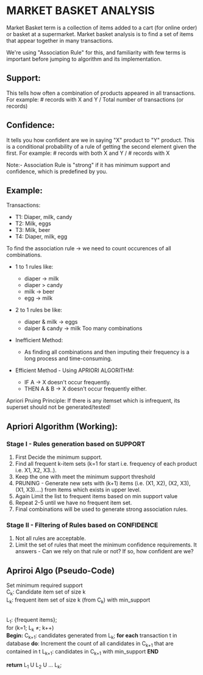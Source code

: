# MARKET BASKET ANALYSIS

Market Basket term is a collection of items added to a cart (for online order) or basket at a supermarket. Market basket analysis is to find a set of items that appear together in many transactions.

We're using "Association Rule" for this, and familiarity with few terms is important before jumping to algorithm and its implementation.

## Support:

This tells how often a combination of products appeared in all transactions. 
For example: # records with X and Y / Total number of transactions (or records)

## Confidence:

It tells you how confident are we in saying "X" product to "Y" product.
This is a conditional probability of a rule of getting the second element given the first.
For example: # records with both X and Y / # records with X

Note:- Association Rule is "strong" if it has minimum support and confidence, which is predefined by you.

## Example:

Transactions:
* T1: Diaper, milk, candy
* T2: Milk, eggs
* T3: Milk, beer
* T4: Diaper, milk, egg

To find the association rule -> we need to count occurences of all combinations.
* 1 to 1 rules like:
  - diaper -> milk
  - diaper > candy
  - milk -> beer
  - egg -> milk

* 2 to 1 rules be like:
  - diaper & milk -> eggs
  - daiper & candy -> milk
Too many combinations

* Inefficient Method:
  - As finding all combinations and then imputing their frequency is a long process and time-consuming.

* Efficient Method - Using APRIORI ALGORITHM:
  - IF A -> X doesn't occur frequently.
  - THEN A & B -> X doesn't occur frequently either.

Apriori Pruing Principle: If there is any itemset which is infrequent, its superset should not be generated/tested! 

## Apriori Algorithm (Working):
### Stage I - Rules generation based on SUPPORT
1. First Decide the minimum support.
2. Find all frequent k-item sets (k=1 for start i.e. frequency of each product i.e. X1, X2, X3..).
3. Keep the one with meet the minimum support threshold
4. PRUNING - Generate new sets with (k+1) items (i.e. (X1, X2), (X2, X3), (X1, X3)....) from items which exists in upper level.
5. Again Limit the list to frequent items based on min support value
6. Repeat 2-5 until we have no frequent item set.
7. Final combinations will be used to generate strong association rules.

### Stage II - Filtering of Rules based on CONFIDENCE
1. Not all rules are acceptable.
2. Limit the set of rules that meet the minimum confidence requirements. It answers - Can we rely on that rule or not? If so, how confident are we?

## Apriroi Algo (Pseudo-Code)
Set minimum required support
<br>C<sub>k</sub>: Candidate item set of size k
<br>L<sub>k</sub>: frequent item set of size k (from C<sub>k</sub>) with min_support

<br>L<sub>1</sub>: {frequent items};
<br>for (k=1; L<sub>k</sub> $\neq$; k++)
<br>  <b>Begin:</b>
    C<sub>k+1</sub>: candidates generated from L<sub>k</sub>;
    <b>for each</b> transaction t in database <b>do</b>:
      Increment the count of all candidates in C<sub>k+1</sub> that are contained in t
    L<sub>k+1</sub>: candidates in C<sub>k+1</sub> with min_support
  <b>END</b>

  <b>return</b> L<sub>1</sub> U L<sub>2</sub> U ... L<sub>k</sub>;


    
